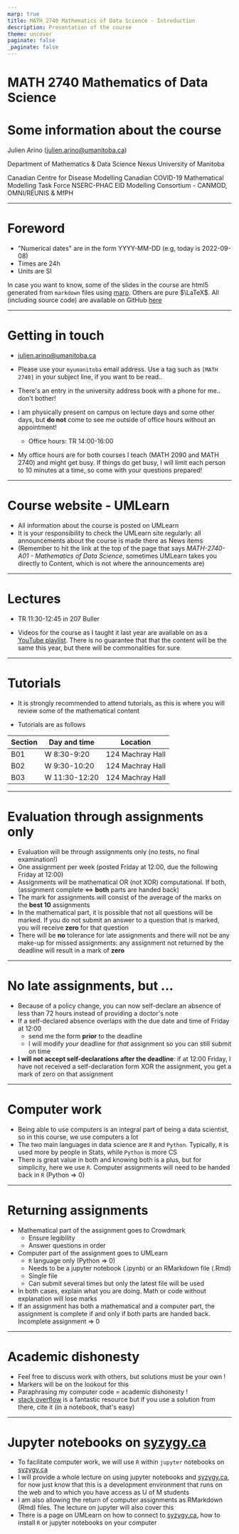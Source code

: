 ```yaml
---
marp: true
title: MATH 2740 Mathematics of Data Science - Introduction
description: Presentation of the course
theme: uncover
paginate: false
_paginate: false
---
```


<!-- theme: default -->
<!-- auto-scaling: true -->


# <!-- fit --> MATH 2740 Mathematics of Data Science

# Some information about the course

Julien Arino ([julien.arino@umanitoba.ca](mailto:julien.arino@umanitoba.ca))

Department of Mathematics & Data Science Nexus
University of Manitoba

Canadian Centre for Disease Modelling
Canadian COVID-19 Mathematical Modelling Task Force
NSERC-PHAC EID Modelling Consortium - CANMOD, OMNI/RÉUNIS & MfPH

---

# Foreword

- "Numerical dates" are in the form YYYY-MM-DD (e.g, today is 2022-09-08)
- Times are 24h
- Units are SI

In case you want to know, some of the slides in the course are html5 generated from `markdown` files using [marp](https://marp.app/). Others are pure $\LaTeX$. All (including source code) are available on GitHub [here](https://github.com/julien-arino/math2740-of-data-science)

---

# Getting in touch

- [julien.arino@umanitoba.ca](mailto:julien.arino@umanitoba.ca)

- Please use your `myumanitoba` email address. Use a tag such as `[MATH 2740]` in your subject line, if you want to be read..

- There's an entry in the university address book with a phone for me.. don't bother!

- I am physically present on campus on lecture days and some other days, but **do not** come to see me outside of office hours without an appointment!
    - Office hours: TR 14:00-16:00
- My office hours are for both courses I teach (MATH 2090 and MATH 2740) and might get busy. If things do get busy, I will limit each person to 10 minutes at a time, so come with your questions prepared!

---

# Course website - UMLearn

- All information about the course is posted on UMLearn
- It is your responsibility to check the UMLearn site regularly: all announcements about the course is made there as News items
- (Remember to hit the link at the top of the page that says *MATH-2740-A01 - Mathematics of Data Science*, sometimes UMLearn takes you directly to Content, which is not where the announcements are)

---

# Lectures

- TR 11:30-12:45 in 207 Buller

- Videos for the course as I taught it last year are available on as a [YouTube playlist](https://www.youtube.com/playlist?list=PLfRaznSpWo2vQAn1jVyueTuAiryDaxkH3). There is no guarantee that that the content will be the same this year, but there will be commonalities for sure

---

# Tutorials

- It is strongly recommended to attend tutorials, as this is where you will review some of the mathematical content

- Tutorials are as follows

| Section | Day and time | Location |
|---------|--------------|----------|
| B01 | W 8:30-9:20 | 124 Machray Hall |
| B02 | W 9:30-10:20 | 124 Machray Hall |
| B03 | W 11:30-12:20 | 124 Machray Hall |

---

# Evaluation through assignments only
- Evaluation will be through assignments only (no tests, no final examination!)
- One assignment per week (posted Friday at 12:00, due the following Friday at 12:00)
- Assignments will be mathematical OR (not XOR) computational. If both, (assignment complete $\iff$ **both** parts are handed back)
- The mark for assignments will consist of the average of the marks on the **best 10** assignments
- In the mathematical part, it is possible that not all questions will be marked. If you do not submit an answer to a question that is marked, you will receive **zero** for that question
- There will be **no** tolerance for late assignments and there will not be any make-up for missed assignments: any assignment not returned by the deadline will result in a mark of **zero**

---

# No late assignments, but ...

- Because of a policy change, you can now self-declare an absence of less than 72 hours instead of providing a doctor's note
- If a self-declared absence overlaps with the due date and time of Friday at 12:00
    - send me the form **prior** to the deadline
    - I will modify *your* deadline for *that* assignment so you can still submit on time
- **I will not accept self-declarations after the deadline**: if at 12:00 Friday, I have not received a self-declaration form XOR the assignment, you get a mark of zero on that assignment

---

# Computer work

- Being able to use computers is an integral part of being a data scientist, so in this course, we use computers a lot
- The two main languages in data science are `R` and `Python`. Typically, `R` is used more by people in Stats, while `Python` is more CS
- There is great value in both and knowing both is a plus, but for simplicity, here we use `R`. Computer assignments will need to be handed back in `R` (Python $\Rightarrow$ 0)

---

# Returning assignments

- Mathematical part of the assignment goes to Crowdmark
    - Ensure legibility
    - Answer questions in order
- Computer part of the assignment goes to UMLearn
    - `R` language only (Python $\Rightarrow$ 0)
    - Needs to be a jupyter notebook (.ipynb) or an RMarkdown file (.Rmd)
    - Single file
    - Can submit several times but only the latest file will be used
- In both cases, explain what you are doing. Math or code without explanation will lose marks
- If an assignment has both a mathematical and a computer part, the assignment is complete if and only if both parts are handed back. Incomplete assignment $\Rightarrow$ 0

---

# Academic dishonesty

- Feel free to discuss work with others, but solutions must be your own !
- Markers will be on the lookout for this
- Paraphrasing my computer code = academic dishonesty !
- [stack overflow](https://stackoverflow.com/) is a fantastic resource but if you use a solution from there, cite it (in a notebook, that's easy)

---

# Jupyter notebooks on [syzygy.ca](https://syzygy.ca)

- To facilitate computer work, we will use `R` within `jupyter` notebooks on [syzygy.ca](https://syzygy.ca) 
- I will provide a whole lecture on using jupyter notebooks and [syzygy.ca](https://syzygy.ca), for now just know that this is a development environment that runs on the web and to which you have access as U of M students
- I am also allowing the return of computer assignments as RMarkdown (Rmd) files. The lecture on jupyter will also cover this
- There is a page on UMLearn on how to connect to [syzygy.ca](https://syzygy.ca), how to install `R` or jupyter notebooks on your computer